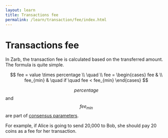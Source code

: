 ```yaml
---
layout: learn
title: Transactions fee
permalink: /learn/transaction/fee/index.html
---
```


# Transactions fee

In Zarb, the transaction fee is calculated based on the transferred amount. The formula is quite
simple.

<span v-pre>

$$
fee = value \times percentage
\\
\quad
\\
fee =
\begin{cases}
fee & \\
fee_{min} &  \quad if \quad fee < fee_{min}
\end{cases}
$$

<span v-pre>$$percentage$$</span> and <span v-pre>$$fee_{min}$$</span> are part of
[consensus parameters](../basic/genesis.md).

For example, if Alice is going to send 20,000 to Bob, she should pay 20 coins as a fee for her
transaction.
